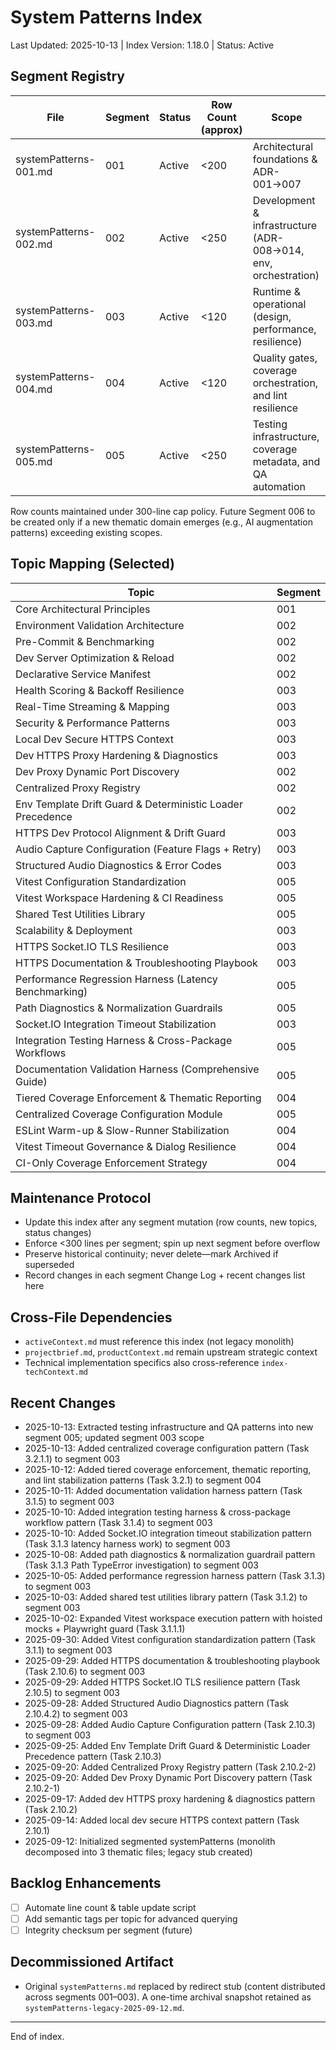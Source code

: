 # System Patterns Index

Last Updated: 2025-10-13 | Index Version: 1.18.0 | Status: Active

## Segment Registry

| File                  | Segment | Status | Row Count (approx) | Scope                                                          |
| --------------------- | ------- | ------ | ------------------ | -------------------------------------------------------------- |
| systemPatterns-001.md | 001     | Active | <200               | Architectural foundations & ADR-001→007                        |
| systemPatterns-002.md | 002     | Active | <250               | Development & infrastructure (ADR-008→014, env, orchestration) |
| systemPatterns-003.md | 003     | Active | <120               | Runtime & operational (design, performance, resilience)        |
| systemPatterns-004.md | 004     | Active | <120               | Quality gates, coverage orchestration, and lint resilience     |
| systemPatterns-005.md | 005     | Active | <250               | Testing infrastructure, coverage metadata, and QA automation   |

Row counts maintained under 300-line cap policy. Future Segment 006 to be created only if a new
thematic domain emerges (e.g., AI augmentation patterns) exceeding existing scopes.

## Topic Mapping (Selected)

| Topic                                                      | Segment |
| ---------------------------------------------------------- | ------- |
| Core Architectural Principles                              | 001     |
| Environment Validation Architecture                        | 002     |
| Pre-Commit & Benchmarking                                  | 002     |
| Dev Server Optimization & Reload                           | 002     |
| Declarative Service Manifest                               | 002     |
| Health Scoring & Backoff Resilience                        | 003     |
| Real-Time Streaming & Mapping                              | 003     |
| Security & Performance Patterns                            | 003     |
| Local Dev Secure HTTPS Context                             | 003     |
| Dev HTTPS Proxy Hardening & Diagnostics                    | 003     |
| Dev Proxy Dynamic Port Discovery                           | 002     |
| Centralized Proxy Registry                                 | 002     |
| Env Template Drift Guard & Deterministic Loader Precedence | 002     |
| HTTPS Dev Protocol Alignment & Drift Guard                 | 003     |
| Audio Capture Configuration (Feature Flags + Retry)        | 003     |
| Structured Audio Diagnostics & Error Codes                 | 003     |
| Vitest Configuration Standardization                       | 005     |
| Vitest Workspace Hardening & CI Readiness                  | 005     |
| Shared Test Utilities Library                              | 005     |
| Scalability & Deployment                                   | 003     |
| HTTPS Socket.IO TLS Resilience                             | 003     |
| HTTPS Documentation & Troubleshooting Playbook             | 003     |
| Performance Regression Harness (Latency Benchmarking)      | 005     |
| Path Diagnostics & Normalization Guardrails                | 005     |
| Socket.IO Integration Timeout Stabilization                | 003     |
| Integration Testing Harness & Cross-Package Workflows      | 005     |
| Documentation Validation Harness (Comprehensive Guide)     | 005     |
| Tiered Coverage Enforcement & Thematic Reporting           | 004     |
| Centralized Coverage Configuration Module                  | 005     |
| ESLint Warm-up & Slow-Runner Stabilization                 | 004     |
| Vitest Timeout Governance & Dialog Resilience              | 004     |
| CI-Only Coverage Enforcement Strategy                      | 004     |

## Maintenance Protocol

- Update this index after any segment mutation (row counts, new topics, status changes)
- Enforce <300 lines per segment; spin up next segment before overflow
- Preserve historical continuity; never delete—mark Archived if superseded
- Record changes in each segment Change Log + recent changes list here

## Cross-File Dependencies

- `activeContext.md` must reference this index (not legacy monolith)
- `projectbrief.md`, `productContext.md` remain upstream strategic context
- Technical implementation specifics also cross-reference `index-techContext.md`

## Recent Changes

- 2025-10-13: Extracted testing infrastructure and QA patterns into new segment 005; updated segment
  003 scope
- 2025-10-13: Added centralized coverage configuration pattern (Task 3.2.1.1) to segment 003
- 2025-10-12: Added tiered coverage enforcement, thematic reporting, and lint stabilization patterns
  (Task 3.2.1) to segment 004
- 2025-10-11: Added documentation validation harness pattern (Task 3.1.5) to segment 003
- 2025-10-10: Added integration testing harness & cross-package workflow pattern (Task 3.1.4) to
  segment 003
- 2025-10-10: Added Socket.IO integration timeout stabilization pattern (Task 3.1.3 latency harness
  work) to segment 003
- 2025-10-08: Added path diagnostics & normalization guardrail pattern (Task 3.1.3 Path TypeError
  investigation) to segment 003
- 2025-10-05: Added performance regression harness pattern (Task 3.1.3) to segment 003
- 2025-10-03: Added shared test utilities library pattern (Task 3.1.2) to segment 003
- 2025-10-02: Expanded Vitest workspace execution pattern with hoisted mocks + Playwright guard
  (Task 3.1.1.1)
- 2025-09-30: Added Vitest configuration standardization pattern (Task 3.1.1) to segment 003
- 2025-09-29: Added HTTPS documentation & troubleshooting playbook (Task 2.10.6) to segment 003
- 2025-09-29: Added HTTPS Socket.IO TLS resilience pattern (Task 2.10.5) to segment 003
- 2025-09-28: Added Structured Audio Diagnostics pattern (Task 2.10.4.2) to segment 003
- 2025-09-28: Added Audio Capture Configuration pattern (Task 2.10.3) to segment 003
- 2025-09-25: Added Env Template Drift Guard & Deterministic Loader Precedence pattern (Task 2.10.3)
- 2025-09-20: Added Centralized Proxy Registry pattern (Task 2.10.2-2)
- 2025-09-20: Added Dev Proxy Dynamic Port Discovery pattern (Task 2.10.2-1)
- 2025-09-17: Added dev HTTPS proxy hardening & diagnostics pattern (Task 2.10.2)
- 2025-09-14: Added local dev secure HTTPS context pattern (Task 2.10.1)
- 2025-09-12: Initialized segmented systemPatterns (monolith decomposed into 3 thematic files;
  legacy stub created)

## Backlog Enhancements

- [ ] Automate line count & table update script
- [ ] Add semantic tags per topic for advanced querying
- [ ] Integrity checksum per segment (future)

## Decommissioned Artifact

- Original `systemPatterns.md` replaced by redirect stub (content distributed across segments
  001–003). A one-time archival snapshot retained as `systemPatterns-legacy-2025-09-12.md`.

---

End of index.
